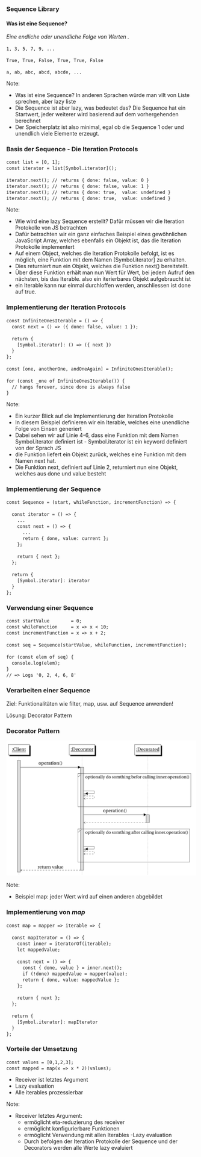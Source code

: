 ### Sequence Library
#### Was ist eine Sequence?
_Eine endliche oder unendliche Folge von Werten ._<!-- .elements class="fragment" data-fragment-index="1" -->

`1, 3, 5, 7, 9, ...`<!-- .elements class="fragment" data-fragment-index="2" -->

`True, True, False, True, True, False`<!-- .elements class="fragment" data-fragment-index="2" -->

`a, ab, abc, abcd, abcde, ...`<!-- .elements class="fragment" data-fragment-index="2" -->

Note:
- Was ist eine Sequence? In anderen Sprachen würde man vllt von Liste sprechen, aber lazy liste
- Die Sequence ist aber lazy, was bedeutet das? Die Sequence hat ein Startwert, jeder weiterer wird basierend auf dem vorhergehenden berechnet
- Der Speicherplatz ist also minimal, egal ob die Sequence 1 oder und unendlich viele Elemente erzeugt.



### Basis der Sequence - Die Iteration Protocols
```js[1| 1-2 | 1-4 | 1-5 |1-6 | 1-7]
const list = [0, 1];
const iterator = list[Symbol.iterator]();

iterator.next(); // returns { done: false, value: 0 }
iterator.next(); // returns { done: false, value: 1 }
iterator.next(); // returns { done: true,  value: undefined }
iterator.next(); // returns { done: true,  value: undefined }
```

Note:
- Wie wird eine lazy Sequence erstellt? Dafür müssen wir die Iteration Protokolle von JS betrachten
- Dafür betrachten wir ein ganz einfaches Beispiel eines gewöhnlichen JavaScript Array, welches ebenfalls ein Objekt ist, das die Iteration Protokolle implementert
- Auf einem Object, welches die Iteration Protokolle befolgt, ist es möglich, eine Funktion mit dem Namen [Symbol.iterator] zu erhalten.
- Dies returniert nun ein Objekt, welches die Funktion next() bereitstellt.
- Über diese Funktion erhält man nun Wert für Wert, bei jedem Aufruf den nächsten, bis das Iterable. also ein iterierbares Objekt aufgebraucht ist
- ein Iterable kann nur einmal durchloffen werden, anschliessen ist done auf true.



### Implementierung der Iteration Protocols 
```js[1-7|9-13]
const InfiniteOnesIterable = () => {
  const next = () => ({ done: false, value: 1 });

  return {
    [Symbol.iterator]: () => ({ next })
  }
};

const [one, anotherOne, andOneAgain] = InfiniteOnesIterable();

for (const _one of InfiniteOnesIterable()) { 
  // hangs forever, since done is always false
}
```

Note:
- Ein kurzer Blick auf die Implementierung der Iteration Protokolle
- In diesem Beispiel definieren wir ein Iterable, welches eine unendliche Folge von Einsen generiert
- Dabei sehen wir auf Linie 4-6, dass eine Funktion mit dem Namen Symbol.iterator definiert ist - Symbol.iterator ist ein keyword definiert von der Sprach JS
- die Funktion liefert ein Objekt zurück, welches eine Funktion mit dem Namen next hat.
- Die Funktion next, definiert auf Linie 2, returniert nun eine Objekt, welches aus done und value besteht




### Implementierung der Sequence 
```js[1 | 3-11 | 1-16]
const Sequence = (start, whileFunction, incrementFunction) => {

  const iterator = () => {
    ...
    const next = () => {
      ...
      return { done, value: current };
    };
    
    return { next };
  };

  return {
    [Symbol.iterator]: iterator
  } 
};
```



### Verwendung einer Sequence 
```js[1-3 | 5 | 7-10]
const startValue        = 0;
const whileFunction     = x => x < 10;
const incrementFunction = x => x + 2;

const seq = Sequence(startValue, whileFunction, incrementFunction);

for (const elem of seq) {
  console.log(elem);
}
// => Logs '0, 2, 4, 6, 8'
```



### Verarbeiten einer Sequence

Ziel: Funktionalitäten wie filter, map, usw. auf Sequence anwenden! <!-- .elements class="fragment" data-fragment-index="1" -->

Lösung: Decorator Pattern<!-- .elements class="fragment" data-fragment-index="2" -->



### Decorator Pattern 
<img src="assets/decorator.png" width="800"/>

Note:
- Beispiel map: jeder Wert wird auf einen anderen abgebildet



### Implementierung von _map_
```js[1 | 3,17 | 8 | 8,9 | 1-19]
const map = mapper => iterable => {
  
  const mapIterator = () => {
    const inner = iteratorOf(iterable);
    let mappedValue;
    
    const next = () => {
      const { done, value } = inner.next();
      if (!done) mappedValue = mapper(value);
      return { done, value: mappedValue };
    };
    
    return { next };
  };

  return {
    [Symbol.iterator]: mapIterator
  } 
};
```



### Vorteile der Umsetzung 
```js[]
const values = [0,1,2,3];
const mapped = map(x => x * 2)(values);
```

- Receiver ist letztes Argument
- Lazy evaluation
- Alle iterables prozessierbar

Note:
- Receiver letztes Argument: 
  - ermöglicht eta-reduzierung des receiver
  - ermöglicht konfigurierbare Funktionen
  - ermöglicht Verwendung mit allen Iterables
-Lazy evaluation
  - Durch befolgen der Iteration Protokolle der Sequence und der Decorators werden alle Werte lazy evaluiert
